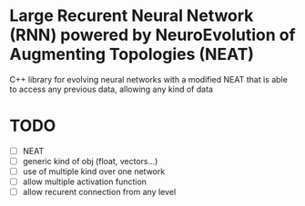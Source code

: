 # Large Recurent Neural Network (RNN) powered by NeuroEvolution of Augmenting Topologies (NEAT)
C++ library for evolving neural networks with a modified NEAT that is able to access any previous data, allowing any kind of data

# TODO
- [ ] NEAT
- [ ] generic kind of obj (float, vectors...)
- [ ] use of multiple kind over one network
- [ ] allow multiple activation function
- [ ] allow recurent connection from any level

